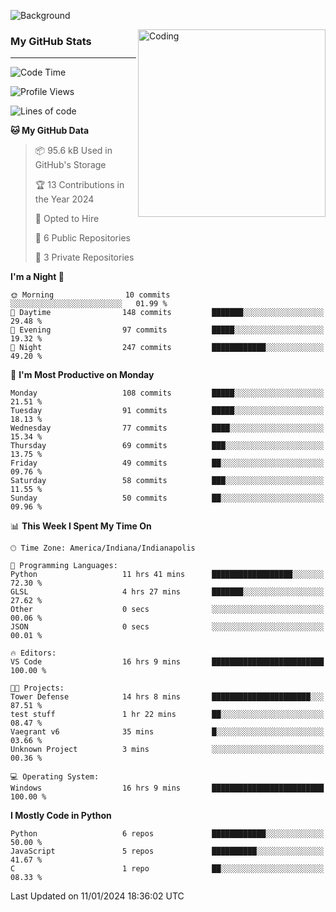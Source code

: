 ![Background](https://github.com/Nguyen-Noah/Nguyen-Noah/assets/112649680/f5d2296f-0508-400c-abcf-47c085708a2a)

<img align="right" alt="Coding" width="300" src="https://cdn.dribbble.com/users/1277312/screenshots/14733298/media/39b1045e593737587dd60e42c8422d1f.gif" >

### My GitHub Stats
---
<!--START_SECTION:waka-->
![Code Time](http://img.shields.io/badge/Code%20Time-32%20hrs%2046%20mins-blue)

![Profile Views](http://img.shields.io/badge/Profile%20Views-144-blue)

![Lines of code](https://img.shields.io/badge/From%20Hello%20World%20I%27ve%20Written-102.2%20thousand%20lines%20of%20code-blue)

**🐱 My GitHub Data** 

> 📦 95.6 kB Used in GitHub's Storage 
 > 
> 🏆 13 Contributions in the Year 2024
 > 
> 💼 Opted to Hire
 > 
> 📜 6 Public Repositories 
 > 
> 🔑 3 Private Repositories 
 > 
**I'm a Night 🦉** 

```text
🌞 Morning                10 commits          ░░░░░░░░░░░░░░░░░░░░░░░░░   01.99 % 
🌆 Daytime                148 commits         ███████░░░░░░░░░░░░░░░░░░   29.48 % 
🌃 Evening                97 commits          █████░░░░░░░░░░░░░░░░░░░░   19.32 % 
🌙 Night                  247 commits         ████████████░░░░░░░░░░░░░   49.20 % 
```
📅 **I'm Most Productive on Monday** 

```text
Monday                   108 commits         █████░░░░░░░░░░░░░░░░░░░░   21.51 % 
Tuesday                  91 commits          █████░░░░░░░░░░░░░░░░░░░░   18.13 % 
Wednesday                77 commits          ████░░░░░░░░░░░░░░░░░░░░░   15.34 % 
Thursday                 69 commits          ███░░░░░░░░░░░░░░░░░░░░░░   13.75 % 
Friday                   49 commits          ██░░░░░░░░░░░░░░░░░░░░░░░   09.76 % 
Saturday                 58 commits          ███░░░░░░░░░░░░░░░░░░░░░░   11.55 % 
Sunday                   50 commits          ██░░░░░░░░░░░░░░░░░░░░░░░   09.96 % 
```


📊 **This Week I Spent My Time On** 

```text
🕑︎ Time Zone: America/Indiana/Indianapolis

💬 Programming Languages: 
Python                   11 hrs 41 mins      ██████████████████░░░░░░░   72.30 % 
GLSL                     4 hrs 27 mins       ███████░░░░░░░░░░░░░░░░░░   27.62 % 
Other                    0 secs              ░░░░░░░░░░░░░░░░░░░░░░░░░   00.06 % 
JSON                     0 secs              ░░░░░░░░░░░░░░░░░░░░░░░░░   00.01 % 

🔥 Editors: 
VS Code                  16 hrs 9 mins       █████████████████████████   100.00 % 

🐱‍💻 Projects: 
Tower Defense            14 hrs 8 mins       ██████████████████████░░░   87.51 % 
test stuff               1 hr 22 mins        ██░░░░░░░░░░░░░░░░░░░░░░░   08.47 % 
Vaegrant v6              35 mins             █░░░░░░░░░░░░░░░░░░░░░░░░   03.66 % 
Unknown Project          3 mins              ░░░░░░░░░░░░░░░░░░░░░░░░░   00.36 % 

💻 Operating System: 
Windows                  16 hrs 9 mins       █████████████████████████   100.00 % 
```

**I Mostly Code in Python** 

```text
Python                   6 repos             ████████████░░░░░░░░░░░░░   50.00 % 
JavaScript               5 repos             ██████████░░░░░░░░░░░░░░░   41.67 % 
C                        1 repo              ██░░░░░░░░░░░░░░░░░░░░░░░   08.33 % 
```




 Last Updated on 11/01/2024 18:36:02 UTC
<!--END_SECTION:waka-->

<!--
**Nguyen-Noah/Nguyen-Noah** is a ✨ _special_ ✨ repository because its `README.md` (this file) appears on your GitHub profile.

Here are some ideas to get you started:

- 🔭 I’m currently working on ...
- 🌱 I’m currently learning ...
- 👯 I’m looking to collaborate on ...
- 🤔 I’m looking for help with ...
- 💬 Ask me about ...
- 📫 How to reach me: ...
- 😄 Pronouns: ...
- ⚡ Fun fact: ...
-->

